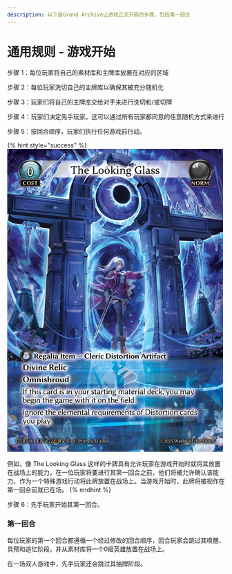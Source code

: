 ```yaml
---
description: 以下是Grand Archive让游戏正式开局的步骤，包括第一回合
---
```


# 通用规则 - 游戏开始

步骤 1：每位玩家将自己的素材库和主牌库放置在对应的区域

步骤 2：每位玩家洗切自己的主牌库以确保其被充分随机化

步骤 3：玩家们将自己的主牌库交给对手来进行洗切和/或切牌

步骤 4：玩家们决定先手玩家。这可以通过所有玩家都同意的任意随机方式来进行

步骤 5：按回合顺序，玩家们执行任何游戏前行动。

{% hint style="success" %}
![](<../.gitbook/assets/image (5) (1).png>)

例如，像 The Looking Glass 这样的卡牌具有允许玩家在游戏开始时就将其放置在战场上的能力。在一位玩家将要进行其第一回合之前，他们将被允许确认该能力，作为一个特殊游戏行动将此牌放置在战场上。当游戏开始时，此牌将被视作在第一回合前就已在场。
{% endhint %}

步骤 6：先手玩家开始其第一回合。

### 第一回合

每位玩家的第一个回合都遵循一个经过修改的回合顺序，回合玩家会跳过其唤醒、具预和追忆阶段，并从素材库将一个0级英雄放置在战场上。

在一场双人游戏中，先手玩家还会跳过其抽牌阶段。
